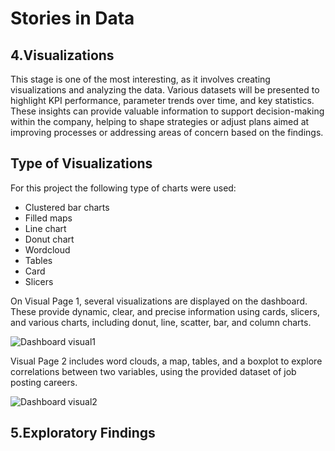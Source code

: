 # Stories in Data

## 4.Visualizations
This stage is one of the most interesting, as it involves creating visualizations and analyzing the data. Various datasets will be presented to highlight KPI performance, parameter trends over time, and key statistics. These insights can provide valuable information to support decision-making within the company, helping to shape strategies or adjust plans aimed at improving processes or addressing areas of concern based on the findings. 

## Type of Visualizations

For this project the following type of charts were used: 
- Clustered bar charts
- Filled maps
- Line chart
- Donut chart
- Wordcloud
- Tables
- Card
- Slicers

  

On Visual Page 1, several visualizations are displayed on the dashboard. These provide dynamic, clear, and precise information using cards, slicers, and various charts, including donut, line, scatter, bar, and column charts.


![Dashboard visual1](https://github.com/user-attachments/assets/37e9edff-ac4e-4451-a97a-113e6eb1f455)





Visual Page 2 includes word clouds, a map, tables, and a boxplot to explore correlations between two variables, using the provided dataset of job posting careers. 





![Dashboard visual2](https://github.com/user-attachments/assets/cad2eed0-82bd-4146-b1e4-90f0807ac160)












## 5.Exploratory Findings 



















